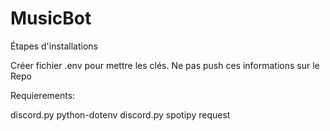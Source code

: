 # MusicBot

Étapes d'installations

Créer fichier .env pour mettre les clés. Ne pas push ces informations sur le Repo

Requierements:

discord.py
python-dotenv
discord.py spotipy
request